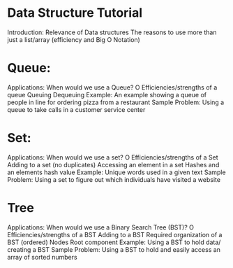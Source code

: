 # Data Structure Tutorial

Introduction:
Relevance of Data structures
The reasons to use more than just a list/array (efficiency and Big O Notation)

# Queue:
   Applications: When would we use a Queue?
   O Efficiencies/strengths of a queue
   Queuing 
   Dequeuing
   Example:
       An example showing a queue of people in line for ordering pizza from a restaurant
   Sample Problem:
       Using a queue to take calls in a customer service center

# Set:
   Applications: When would we use a set?
   O Efficiencies/strengths of a Set
   Adding to a set (no duplicates)
   Accessing an element in a set
   Hashes and an elements hash value
   Example:
       Unique words used in a given text
   Sample Problem:
       Using a set to figure out which individuals have visited a website 

# Tree
   Applications: When would we use a Binary Search Tree (BST)?
   O Efficiencies/strengths of a BST
   Adding to a BST
   Required organization of a BST (ordered)
   Nodes
   Root component
   Example:
       Using a BST to hold data/ creating a BST
   Sample Problem:
       Using a BST to hold and easily access an array of sorted numbers

